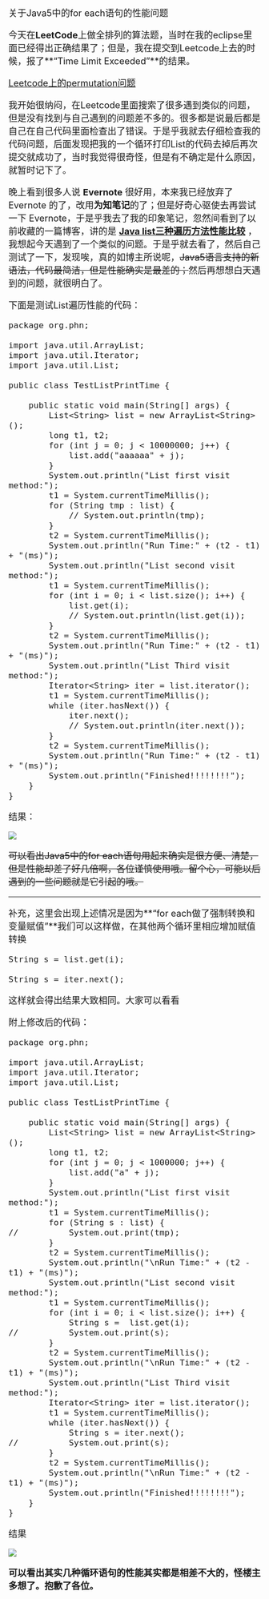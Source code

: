 <font size="4">
关于Java5中的for each语句的性能问题

今天在**LeetCode**上做全排列的算法题，当时在我的eclipse里面已经得出正确结果了；但是，我在提交到Leetcode上去的时候，报了**“Time Limit Exceeded”**的结果。

<a href="https://leetcode.com/problems/permutations-ii/" target="_blank">Leetcode上的permutation问题</a>

我开始很纳闷，在Leetcode里面搜索了很多遇到类似的问题，但是没有找到与自己遇到的问题差不多的。很多都是说最后都是自己在自己代码里面检查出了错误。于是乎我就去仔细检查我的代码问题，后面发现把我的一个循环打印List的代码去掉后再次提交就成功了，当时我觉得很奇怪，但是有不确定是什么原因，就暂时记下了。

晚上看到很多人说 **Evernote** 很好用，本来我已经放弃了 Evernote 的了，改用**为知笔记**的了；但是好奇心驱使去再尝试一下 Evernote，于是乎我去了我的印象笔记，忽然间看到了以前收藏的一篇博客，讲的是 <a href="http://pda158.iteye.com/blog/2158898" target="_blank">**Java list三种遍历方法性能比较**</a> ，我想起今天遇到了一个类似的问题。于是乎就去看了，然后自己测试了一下，发现唉，真的如博主所说呢，<strike>Java5语言支持的新语法，代码最简洁，但是性能确实是最差的；</strike>然后再想想白天遇到的问题，就很明白了。


下面是测试List遍历性能的代码：

	package org.phn;
	
	import java.util.ArrayList;
	import java.util.Iterator;
	import java.util.List;
	
	public class TestListPrintTime {
	
		public static void main(String[] args) {
			List<String> list = new ArrayList<String>();
			long t1, t2;
			for (int j = 0; j < 10000000; j++) {
				list.add("aaaaaa" + j);
			}
			System.out.println("List first visit method:");
			t1 = System.currentTimeMillis();
			for (String tmp : list) {
				// System.out.println(tmp);
			}
			t2 = System.currentTimeMillis();
			System.out.println("Run Time:" + (t2 - t1) + "(ms)");
			System.out.println("List second visit method:");
			t1 = System.currentTimeMillis();
			for (int i = 0; i < list.size(); i++) {
				list.get(i);
				// System.out.println(list.get(i));
			}
			t2 = System.currentTimeMillis();
			System.out.println("Run Time:" + (t2 - t1) + "(ms)");
			System.out.println("List Third visit method:");
			Iterator<String> iter = list.iterator();
			t1 = System.currentTimeMillis();
			while (iter.hasNext()) {
				iter.next();
				// System.out.println(iter.next());
			}
			t2 = System.currentTimeMillis();
			System.out.println("Run Time:" + (t2 - t1) + "(ms)");
			System.out.println("Finished!!!!!!!!");
		}
	}
	
结果：

![](http://i.imgur.com/r6sRD4R.png)


<strike>可以看出Java5中的for each语句用起来确实是很方便、清楚，但是性能却差了好几倍啊，各位谨慎使用哦。留个心，可能以后遇到的一些问题就是它引起的哦。</strike>




----------
补充，这里会出现上述情况是因为**“for each做了强制转换和变量赋值”**我们可以这样做，在其他两个循环里相应增加赋值转换

    String s = list.get(i);

	String s = iter.next();

这样就会得出结果大致相同。大家可以看看

附上修改后的代码：

    package org.phn;
    
    import java.util.ArrayList;
    import java.util.Iterator;
    import java.util.List;
    
    public class TestListPrintTime {
    
    	public static void main(String[] args) {
    		List<String> list = new ArrayList<String>();
    		long t1, t2;
    		for (int j = 0; j < 1000000; j++) {
    			list.add("a" + j);
    		}
    		System.out.println("List first visit method:");
    		t1 = System.currentTimeMillis();
    		for (String s : list) {
    //			System.out.print(tmp);
    		}
    		t2 = System.currentTimeMillis();
    		System.out.println("\nRun Time:" + (t2 - t1) + "(ms)");
    		System.out.println("List second visit method:");
    		t1 = System.currentTimeMillis();
    		for (int i = 0; i < list.size(); i++) {
    			String s =  list.get(i);
    //			System.out.print(s);
    		}
    		t2 = System.currentTimeMillis();
    		System.out.println("\nRun Time:" + (t2 - t1) + "(ms)");
    		System.out.println("List Third visit method:");
    		Iterator<String> iter = list.iterator();
    		t1 = System.currentTimeMillis();
    		while (iter.hasNext()) {
    			String s = iter.next();
    //			System.out.print(s);
    		}
    		t2 = System.currentTimeMillis();
    		System.out.println("\nRun Time:" + (t2 - t1) + "(ms)");
    		System.out.println("Finished!!!!!!!!");
    	}
    }
    
结果

![](http://i.imgur.com/4yG3XIs.png)

**可以看出其实几种循环语句的性能其实都是相差不大的，怪楼主多想了。抱歉了各位。**

</font>